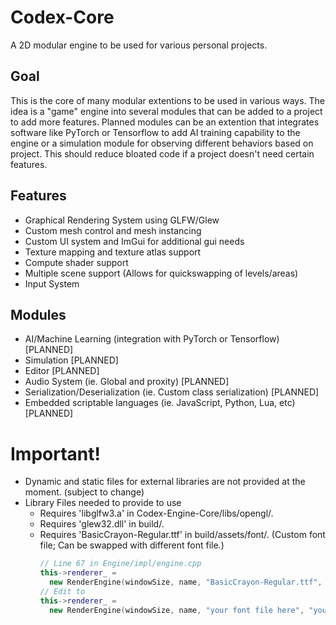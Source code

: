 # Codex-Core

A 2D modular engine to be used for various personal projects.

## Goal

This is the core of many modular extentions to be used in various ways. The idea is a "game" engine into several modules that can be added to a project to add more features. Planned modules can be an extention that integrates software like PyTorch or Tensorflow to add AI training capability to the engine or a simulation module for observing different behaviors based on project. This should reduce bloated code if a project doesn't need certain features.

## Features

- Graphical Rendering System using GLFW/Glew
- Custom mesh control and mesh instancing
- Custom UI system and ImGui for additional gui needs
- Texture mapping and texture atlas support
- Compute shader support
- Multiple scene support (Allows for quickswapping of levels/areas)
- Input System

## Modules

- AI/Machine Learning (integration with PyTorch or Tensorflow) [PLANNED]
- Simulation [PLANNED]
- Editor [PLANNED]
- Audio System (ie. Global and proxity) [PLANNED]
- Serialization/Deserialization (ie. Custom class serialization) [PLANNED]
- Embedded scriptable languages (ie. JavaScript, Python, Lua, etc) [PLANNED]

# Important!

- Dynamic and static files for external libraries are not provided at the moment. (subject to change)
- Library Files needed to provide to use
  - Requires 'libglfw3.a' in Codex-Engine-Core/libs/opengl/.
  - Requires 'glew32.dll' in build/.
  - Requires 'BasicCrayon-Regular.ttf' in build/assets/font/. (Custom font file; Can be swapped with different font file.)
    ```c++
    // Line 67 in Engine/impl/engine.cpp
    this->renderer_ =
      new RenderEngine(windowSize, name, "BasicCrayon-Regular.ttf", "Crayon");
    // Edit to
    this->renderer_ =
      new RenderEngine(windowSize, name, "your font file here", "your font name here");
    ```
